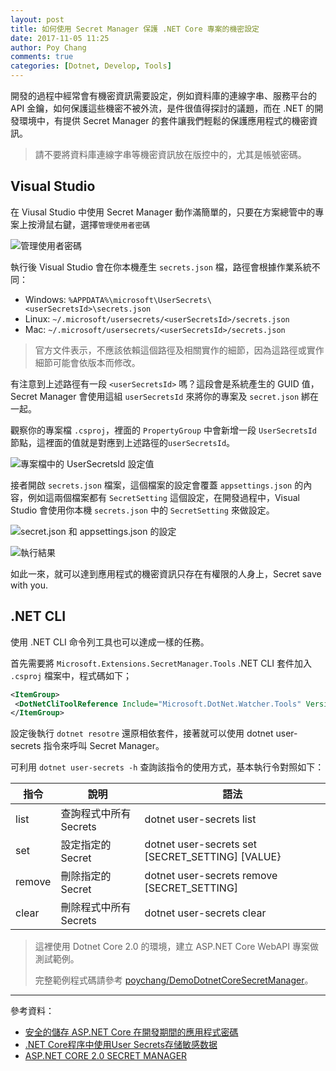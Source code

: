 ```yaml
---
layout: post
title: 如何使用 Secret Manager 保護 .NET Core 專案的機密設定
date: 2017-11-05 11:25
author: Poy Chang
comments: true
categories: [Dotnet, Develop, Tools]
---
```

開發的過程中經常會有機密資訊需要設定，例如資料庫的連線字串、服務平台的 API 金鑰，如何保護這些機密不被外流，是件很值得探討的議題，而在 .NET 的開發環境中，有提供 Secret Manager 的套件讓我們輕鬆的保護應用程式的機密資訊。

>請不要將資料庫連線字串等機密資訊放在版控中的，尤其是帳號密碼。

## Visual Studio 

在 Viusal Studio 中使用 Secret Manager 動作滿簡單的，只要在方案總管中的專案上按滑鼠右鍵，選擇`管理使用者密碼`

![管理使用者密碼](https://i.imgur.com/p49Xt2q.png)

執行後 Visual Studio 會在你本機產生 `secrets.json` 檔，路徑會根據作業系統不同：

* Windows: `%APPDATA%\microsoft\UserSecrets\<userSecretsId>\secrets.json`
* Linux: `~/.microsoft/usersecrets/<userSecretsId>/secrets.json`
* Mac: `~/.microsoft/usersecrets/<userSecretsId>/secrets.json`

>官方文件表示，不應該依賴這個路徑及相關實作的細節，因為這路徑或實作細節可能會依版本而修改。

有注意到上述路徑有一段 `<userSecretsId>` 嗎？這段會是系統產生的 GUID 值，Secret Manager 會使用這組 `userSecretsId` 來將你的專案及 `secret.json` 綁在一起。

觀察你的專案檔 `.csproj`，裡面的 `PropertyGroup` 中會新增一段 `UserSecretsId` 節點，這裡面的值就是對應到上述路徑的`userSecretsId`。 

![專案檔中的 UserSecretsId 設定值](https://i.imgur.com/59EO1hL.png)

接者開啟 `secrets.json` 檔案，這個檔案的設定會覆蓋 `appsettings.json` 的內容，例如這兩個檔案都有 `SecretSetting` 這個設定，在開發過程中，Visual Studio 會使用你本機 `secrets.json` 中的 `SecretSetting` 來做設定。

![secret.json 和 appsettings.json 的設定](https://i.imgur.com/D0ZLfnq.png)

![執行結果](https://i.imgur.com/9Q3iv1f.png)

如此一來，就可以達到應用程式的機密資訊只存在有權限的人身上，Secret save with you.

## .NET CLI

使用 .NET CLI 命令列工具也可以達成一樣的任務。

首先需要將 `Microsoft.Extensions.SecretManager.Tools` .NET CLI 套件加入 `.csproj` 檔案中，程式碼如下；

```xml
<ItemGroup>
 <DotNetCliToolReference Include="Microsoft.DotNet.Watcher.Tools" Version="2.0.0" />
</ItemGroup>
```

設定後執行 `dotnet resotre` 還原相依套件，接著就可以使用 dotnet user-secrets 指令來呼叫 Secret Manager。

可利用 `dotnet user-secrets -h` 查詢該指令的使用方式，基本執行令對照如下：

<table class="table table-striped">
<thead>
  <tr>
    <th>指令</th>
	<th>說明</th>
	<th>語法</th>
  </tr>
</thead>
<tbody>
  <tr>
    <td>list</td>
	<td>查詢程式中所有 Secrets</td>
	<td>dotnet user-secrets list</td>
  </tr>
  <tr>
    <td>set</td>
	<td>設定指定的 Secret</td>
	<td>dotnet user-secrets set [SECRET_SETTING] [VALUE}</td>
  </tr>
  <tr>
    <td>remove</td>
	<td>刪除指定的 Secret</td>
	<td>dotnet user-secrets remove [SECRET_SETTING]</td>
  </tr>
  <tr>
    <td>clear</td>
	<td>刪除程式中所有 Secrets</td>
	<td>dotnet user-secrets clear</td>
  </tr>
</tbody>
</table>

>這裡使用 Dotnet Core 2.0 的環境，建立 ASP.NET Core WebAPI 專案做測試範例。
>
>完整範例程式碼請參考 [poychang/DemoDotnetCoreSecretManager](https://github.com/poychang/DemoDotnetCoreSecretManager)。

----------

參考資料：

* [安全的儲存 ASP.NET Core 在開發期間的應用程式密碼](https://docs.microsoft.com/zh-tw/aspnet/core/security/app-secrets?WT.mc_id=DT-MVP-5003022)
* [.NET Core程序中使用User Secrets存储敏感数据](http://www.cnblogs.com/nianming/p/7068253.html)
* [ASP.NET CORE 2.0 SECRET MANAGER](https://tahirnaushad.com/2017/08/31/asp-net-core-2-0-secret-manager/)

